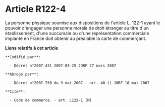 # Article R122-4

La personne physique soumise aux dispositions de l'article L. 122-1 ayant le pouvoir d'engager une personne morale de droit
étranger au titre d'un établissement, d'une succursale ou d'une représentation commerciale implanté en France doit obtenir au
préalable la carte de commerçant.

**Liens relatifs à cet article**

	**Codifié par**:

	  - Décret n°2007-431 2007-03-25 JORF 27 mars 2007

	**Abrogé par**:

	  - Décret n°2007-750 du 9 mai 2007 - art. 40 () JORF 10 mai 2007

	**Cite**:

	  - Code de commerce. - art. L122-1 (M)
